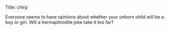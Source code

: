 Title: chirp

Everyone seems to have opinions about whether your unborn child will be a boy or girl. Will a hermaphrodite joke take it too far?
